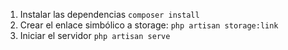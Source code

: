 

1. Instalar las dependencias `composer install`
2. Crear el enlace simbólico a storage: `php artisan storage:link`
3. Iniciar el servidor `php artisan serve`